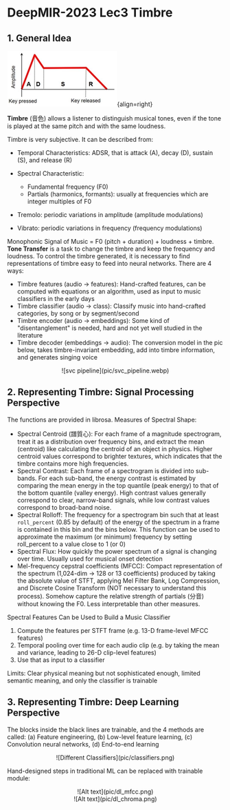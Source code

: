 # DeepMIR-2023 Lec3 Timbre

## 1. General Idea

![adsr](pic/adsr.webp){align=right}

__Timbre__ (音色) allows a listener to distinguish musical tones, even if the tone is played at the same pitch and with the same loudness.

Timbre is very subjective. It can be described from:

* Temporal Characteristics: ADSR, that is attack (A), decay (D), sustain (S), and release (R)
* Spectral Characteristic:

    * Fundamental frequency (F0)
    * Partials (harmonics, formants): usually at frequencies which are integer multiples of F0

* Tremolo: periodic variations in amplitude (amplitude modulations)
* Vibrato: periodic variations in frequency (frequency modulations)

Monophonic Signal of Music = F0 (pitch + duration) + loudness + timbre. __Tone Transfer__ is a task to change the timbre and keep the frequency and loudness. To control the timbre generated, it is necessary to find representations of timbre easy to feed into neural networks. There are 4 ways:

* Timbre features (audio → features): Hand-crafted features, can be computed with equations or an algorithm, used as input to music classifiers in the early days
* Timbre classifier (audio → class): Classify music into hand-crafted categories, by song or by segment/second
* Timbre encoder (audio → embeddings): Some kind of "disentanglement" is needed, hard and not yet well studied in the literature
* Timbre decoder (embeddings → audio): The conversion model in the pic below, takes timbre-invariant embedding, add into timbre information, and generates singing voice

<center>![svc pipeline](pic/svc_pipeline.webp)</center>

## 2. Representing Timbre: Signal Processing Perspective

The functions are provided in librosa. Measures of Spectral Shape:

* Spectral Centroid (譜質心): For each frame of a magnitude spectrogram, treat it as a distribution over frequency bins, and extract the mean (centroid) like calculating the centroid of an object in physics. Higher centroid values correspond to brighter textures, which indicates that the timbre contains more high frequencies.
* Spectral Contrast: Each frame of a spectrogram is divided into sub-bands. For each sub-band, the energy contrast is estimated by comparing the mean energy in the top quantile (peak energy) to that of the bottom quantile (valley energy). High contrast values generally correspond to clear, narrow-band signals, while low contrast values correspond to broad-band noise.
* Spectral Rolloff: The frequency for a spectrogram bin such that at least `roll_percent` (0.85 by default) of the energy of the spectrum in a frame is contained in this bin and the bins below. This function can be used to approximate the maximum (or minimum) frequency by setting roll_percent to a value close to 1 (or 0)
* Spectral Flux: How quickly the power spectrum of a signal is changing over time. Usually used for musical onset detection
* Mel-frequency cepstral coefficients (MFCC): Compact representation of the spectrum (1,024-dim → 128 or 13 coefficients) produced by taking the absolute value of STFT, applying Mel Filter Bank, Log Compression, and Discrete Cosine Transform (NOT necessary to understand this process). Somehow capture the relative strength of partials (分音) without knowing the F0. Less interpretable than other measures.

Spectral Features Can be Used to Build a Music Classifier

1. Compute the features per STFT frame (e.g. 13-D frame-level MFCC features)
2. Temporal pooling over time for each audio clip (e.g. by taking the mean and variance, leading to 26-D clip-level features)
3. Use that as input to a classifier

Limits: Clear physical meaning but not sophisticated enough, limited semantic meaning, and only the classifier is trainable

## 3. Representing Timbre: Deep Learning Perspective

The blocks inside the black lines are trainable, and the 4 methods are called: (a) Feature engineering, (b) Low-level feature learning, (c) Convolution neural networks, (d) End-to-end learning

<center>![Different Classifiers](pic/classifiers.png)</center>

Hand-designed steps in traditional ML can be replaced with trainable module:

<center>![Alt text](pic/dl_mfcc.png)</center><center>![Alt text](pic/dl_chroma.png)</center>
